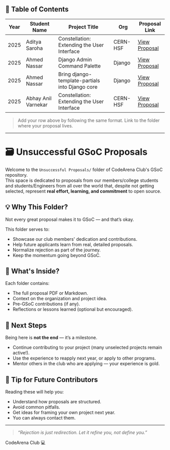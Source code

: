 ## 📅 Table of Contents

| Year | Student Name | Project Title | Org | Proposal Link |
|------|--------------|----------------|-----|----------------|
| 2025 | Aditya Saroha | Constellation: Extending the User Interface | CERN-HSF | [View Proposal](./2025/GSoC%202025%20Project%20Proposal%20for%20Extending%20User%20Interface_%20Constellation.pdf)|
| 2025 | Ahmed Nassar | Django Admin Command Palette | Django | [View Proposal](https://github.com/AhmedNassar7/GSoC-Accepted-Proposals/blob/main/Unsucessful%20Proposals/2025/Django_Admin_Command_Palette.pdf)|
| 2025 | Ahmed Nassar | Bring django-template-partials into Django core | Django | [View Proposal](https://github.com/AhmedNassar7/GSoC-Accepted-Proposals/blob/main/Unsucessful%20Proposals/2025/Bring%20django-template-partials%20into%20Django%20core.pdf)|
| 2025 | Abhay Anil Varnekar | Constellation: Extending the User Interface | CERN-HSF | [View Proposal](./2025/Constellation%20-%20Extending%20the%20user%20interface_Abhay.pdf)|

> Add your row above by following the same format. Link to the folder where your proposal lives.

---

# 🗃️ Unsuccessful GSoC Proposals

Welcome to the `Unsuccessful Proposals/` folder of CodeArena Club's GSoC repository.  
This space is dedicated to proposals from our members/college students and students/Engineers from all over the world that, despite not getting selected, represent **real effort, learning, and commitment** to open source.

## 💡 Why This Folder?

Not every great proposal makes it to GSoC — and that’s okay.

This folder serves to:
- Showcase our club members' dedication and contributions.
- Help future applicants learn from real, detailed proposals.
- Normalize rejection as part of the journey.
- Keep the momentum going beyond GSoC.

## 📂 What's Inside?

Each folder contains:
- The full proposal PDF or Markdown.
- Context on the organization and project idea.
- Pre-GSoC contributions (if any).
- Reflections or lessons learned (optional but encouraged).

## 🚀 Next Steps

Being here is **not the end** — it’s a milestone.
- Continue contributing to your project (many unselected projects remain active!).
- Use the experience to reapply next year, or apply to other programs.
- Mentor others in the club who are applying — your experience is gold.

## 🧠 Tip for Future Contributors

Reading these will help you:
- Understand how proposals are structured.
- Avoid common pitfalls.
- Get ideas for framing your own project next year.
- Yuo can always contact them.

---

> _“Rejection is just redirection. Let it refine you, not define you.”_

CodeArena Club 💻
